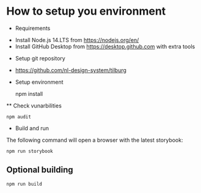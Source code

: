 How to setup you environment
============================

* Requirements

- Install Node.js 14.LTS from https://nodejs.org/en/
- Install GitHub Desktop from https://desktop.github.com with extra tools

* Setup git repository

- https://github.com/nl-design-system/tilburg

* Setup environment

    npm install

** Check vunarbilities
 
    npm audit
    
* Build and run

The following command will open a browser with the latest storybook:

    npm run storybook

## Optional building

    npm run build

    
